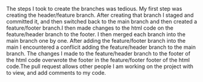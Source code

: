 The steps I took to create the branches was tedious. My first step was creating the header/feature branch. After creating that branch I staged and committed it, and then switched back to the main branch and then created a feature/footer branch.I then made changes to the html code on the feature/header branch to the footer. I then merged each branch into the main branch one by one. After adding the feature/footer branch into the main I encountered a conflicit adding the feature/header branch to the main branch. The changes I made to the feature/header branch to the footer of the html code overwrote the footer in the feature/footer footer of the html code.The pull request allows other people I am working on the project with to view, and add comments to my code.